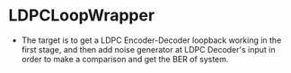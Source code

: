 # LDPCLoopWrapper
* The target is to get a LDPC Encoder-Decoder loopback working in the first stage, and then add noise generator at LDPC Decoder's input in order to make a comparison and get the BER of system.
